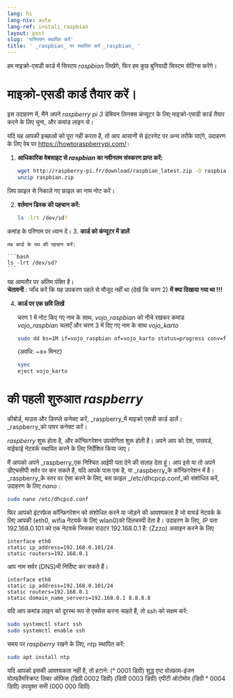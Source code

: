 ```yaml
---
lang: hi
lang-niv: auto
lang-ref: instali_raspbian
layout: post
slug: 'रास्पियन स्थापित करें'
title: ' _raspbian_ पर स्थापित करें _raspbian_ '
---
```


हम माइक्रो-एसडी कार्ड में सिस्टम _raspbian_ लिखेंगे, फिर हम कुछ बुनियादी सिस्टम सेटिंग्स करेंगे। 


# माइक्रो-एसडी कार्ड तैयार करें।

इस उदाहरण में, मैंने अपने _raspberry pi 3_ डेबियन लिनक्स कंप्यूटर के लिए माइक्रो-एसडी कार्ड तैयार करने के लिए चुना, और कमांड लाइन से।

यदि यह आपकी इच्छाओं को पूरा नहीं करता है, तो आप आसानी से इंटरनेट पर अन्य तरीके पाएंगे, उदाहरण के लिए वेब पर <https://howtoraspberrypi.com/>।

 1. **आधिकारिक वेबसाइट से _raspbian_ का नवीनतम संस्करण प्राप्त करें:**



    ```bash
    wget http://raspberry-pi.fr/download/raspbian_latest.zip -O raspbian.zip
    unzip raspbian.zip
    ```
ज़िप फ़ाइल से निकाले गए फ़ाइल का नाम नोट करें।
    
 2. **वर्तमान डिस्क की पहचान करें:**


    
    ```bash
    ls -lrt /dev/sd?
    ```
कमांड के परिणाम पर ध्यान दें।
3. **कार्ड को कंप्यूटर में डालें**
    
    तब कार्ड के पथ की पहचान करें:
    
    ```bash
    ls -lrt /dev/sd?
    ```
यह आमतौर पर अंतिम पंक्ति है।  
    **चेतावनी** : जाँच करें कि यह उपकरण पहले से मौजूद नहीं था \(देखें कि चरण 2\) **में क्या दिखाया गया था !!!**

 4. **कार्ड पर एक छवि लिखें**



    चरण 1 में नोट किए गए नाम के साथ, _vojo\_raspbian_ को नीचे रखकर कमांड _vojo\_raspbian_ चलाएँ और चरण 3 में दिए गए नाम के साथ _vojo\_karto_ 
    
    ```bash
    sudo dd bs=1M if=vojo_raspbian of=vojo_karto status=progress conv=fsync
    ```
    (अवधि: ~४० मिनट)
    
    ```bash
    sync
    eject vojo_karto
    ``` 


# की पहली शुरुआत _raspberry_
कीबोर्ड, माउस और डिस्प्ले कनेक्ट करें, _raspberry_में माइक्रो एसडी कार्ड डालें।  
 _raspberry_को पावर कनेक्ट करें।

 _raspberry_ शुरू होता है, और कॉन्फ़िगरेशन उपयोगिता शुरू होती है। अपने आप को देश, पासवर्ड, वाईफाई नेटवर्क स्थापित करने के लिए निर्देशित किया जाए।

मैं आपको अपने _raspberry_एक निश्चित आईपी पता देने की सलाह देता हूं। आप इसे या तो अपने डीएचसीपी सर्वर पर कर सकते हैं, यदि आपके पास एक है, या _raspberry_के कॉन्फ़िगरेशन में है।  
 _raspberry_के स्तर पर ऐसा करने के लिए, बस फ़ाइल _/etc/dhcpcp.conf_को संशोधित करें, उदाहरण के लिए _nano_ :

```bash
sudo nano /etc/dhcpcd.conf
```

फिर आपको इंटरफ़ेस कॉन्फ़िगरेशन को संशोधित करने या जोड़ने की आवश्यकता है जो वायर्ड नेटवर्क के लिए आपकी (eth0, wifia नेटवर्क के लिए wlan0)को दिलचस्पी देता है। उदाहरण के लिए, IP पता 192.168.0.101 को एक नेटवर्क जिसका राउटर 192.168.0.1 है: (Zzzo) असाइन करने के लिए

```
interface eth0
static ip_address=192.168.0.101/24
static routers=192.168.0.1
```
आप नाम सर्वर (DNS)भी निर्दिष्ट कर सकते हैं। 

```
interface eth0
static ip_address=192.168.0.101/24
static routers=192.168.0.1
static domain_name_servers=192.168.0.1 8.8.8.8
```
यदि आप कमांड लाइन को दूरस्थ रूप से एक्सेस करना चाहते हैं, तो ssh को सक्षम करें:

```bash
sudo systemctl start ssh
sudo systemctl enable ssh
```

समय पर _raspberry_ रखने के लिए, ntp स्थापित करें:

```bash
sudo apt install ntp
```

यदि आपको इसकी आवश्यकता नहीं है, तो हटाने: (° 0001 डिग्री) शुद्ध एप्ट वोल्फ्राम-इंजन वोल्फ्र्रैमस्क्रिप्ट लिबर ऑफिस (डिग्री 0002 डिग्री) (डिग्री 0003 डिग्री) एपीटी ऑटोमोव (डिग्री ° 0004 डिग्री) उपयुक्त सभी (000 000 डिग्री)

